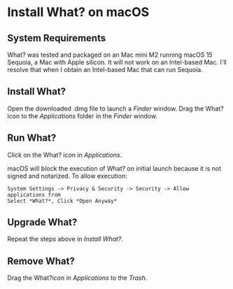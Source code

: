 # Install What? on macOS

## System Requirements

What? was tested and packaged on an Mac mini M2 running macOS 15 Sequoia, a Mac with Apple silicon. It will not
work on an Intel-based Mac. I'll resolve that when I obtain an Intel-based Mac that can run Sequoia.

## Install What?
Open the downloaded .dmg file to launch a *Finder* window. Drag the What? icon to the *Applications* folder in
the *Finder* window.

## Run What?
Click on the What? icon in *Applications*.

macOS will block the execution of What? on initial launch because it is not signed and notarized.
To allow execution:

```
System Settings -> Privacy & Security -> Security -> Allow applications from
Select *What?*, Click *Open Anyway*
```

## Upgrade What?
Repeat the steps above in *Install What?*.

## Remove What?

Drag the What?icon in *Applications* to the *Trash*.

